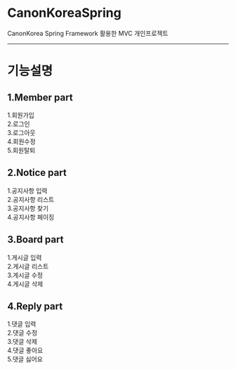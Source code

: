 # CanonKoreaSpring
CanonKorea Spring Framework 활용한 MVC 개인프로젝트 

<hr>
<h1>기능설명</h1>
<h2>1.Member part</h2>
<p>
  1.회원가입 <br>
  2.로그인 <br>
  3.로그아웃 <br>
  4.회원수정 <br>
  5.회원탈퇴 
</p>
<h2>2.Notice part</h2>
<p>
  1.공지사항 입력 <br>
  2.공지사항 리스트 <br>
  3.공지사항 찾기 <br>
  4.공지사항 페이징 
</p>
<h2>3.Board part</h2>
<p>
  1.게시글 입력 <br>
  2.게시글 리스트 <br>
  3.게시글 수정 <br>
  4.게시글 삭제
</p>
<h2>4.Reply part</h2>
<p>
  1.댓글 입력 <br>
  2.댓글 수정 <br>
  3.댓글 삭제 <br>
  4.댓글 좋아요 <br>
  5.댓글 싫어요
</p>
